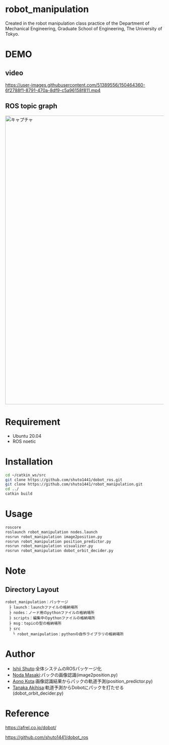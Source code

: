 # robot_manipulation
Created in the robot manipulation class practice of the Department of Mechanical Engineering, Graduate School of Engineering, The University of Tokyo.

# DEMO
## video
https://user-images.githubusercontent.com/51389556/150464360-6f2788f1-8791-470a-8df9-c5a96158f811.mp4

## ROS topic graph
<img width="917" alt="キャプチャ" src="https://user-images.githubusercontent.com/51389556/149461283-5f5c8c91-7611-4b17-ac87-ed33f03b04c5.PNG">


# Requirement
* Ubuntu 20.04
* ROS noetic

# Installation
```bash
cd ~/catkin_ws/src
git clone https://github.com/shuto1441/dobot_ros.git
git clone https://github.com/shuto1441/robot_manipulation.git
cd ../
catkin build
```

# Usage
```bash
roscore
roslaunch robot_manipulation nodes.launch
rosrun robot_manipulation image2position.py
rosrun robot_manipulation position_predictor.py
rosrun robot_manipulation visualizer.py
rosrun robot_manipulation dobot_orbit_decider.py
```
# Note
## Directory Layout
```
robot_manipulation：パッケージ
　├ launch：launchファイルの格納場所
　├ nodes：ノード用のpythonファイルの格納場所
　├ scripts：編集中のpythonファイルの格納場所
　├ msg：topicの型の格納場所
　├ src
　　└ robot_manipulation：pythonの自作ライブラリの格納場所
```

# Author
* [Ishii Shuto](https://github.com/shuto1441):全体システムのROSパッケージ化
* [Noda Masaki](https://github.com/masakinoda111):パックの画像認識(image2position.py)
* [Aono Kota](https://github.com/KotaAono):画像認識結果からパックの軌道予測(position_predictor.py)
* [Tanaka Akihisa](https://github.com/akihisa1128):軌道予測からDobotにパックを打たせる(dobot_orbit_decider.py)

# Reference
https://afrel.co.jp/dobot/

https://github.com/shuto1441/dobot_ros
